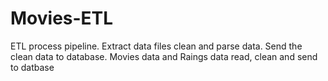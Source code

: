# Movies-ETL
ETL process pipeline.
Extract data files clean and parse data.
Send the clean data to database. 
Movies data and Raings data read, clean and send to datbase 
